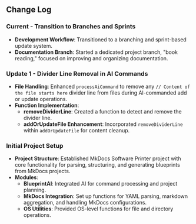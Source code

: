
## Change Log

### Current - Transition to Branches and Sprints
- **Development Workflow**: Transitioned to a branching and sprint-based update system.
- **Documentation Branch**: Started a dedicated project branch, "book reading," focused on improving and organizing documentation.

### Update 1 - Divider Line Removal in AI Commands
- **File Handling**: Enhanced `processAiCommand` to remove any `// Content of the file starts here` divider line from files during AI-commanded add or update operations.
- **Function Implementation**:
  - **removeDividerLine**: Created a function to detect and remove the divider line.
  - **addOrUpdateFile Enhancement**: Incorporated `removeDividerLine` within `addOrUpdateFile` for content cleanup.

### Initial Project Setup
- **Project Structure**: Established MkDocs Software Printer project with core functionality for parsing, structuring, and generating blueprints from MkDocs projects.
- **Modules**:
  - **BlueprintAI**: Integrated AI for command processing and project planning.
  - **MkDocs Integration**: Set up functions for YAML parsing, markdown aggregation, and handling MkDocs configurations.
  - **OS Utilities**: Provided OS-level functions for file and directory operations.
